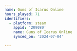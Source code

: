 ```yaml
---
name: Guns of Icarus Online
hours_played: 71
identifiers:
  - platform: steam
    appid: '209080'
    name: Guns of Icarus Online
    synced_on: '2024-07-04'

---
```

